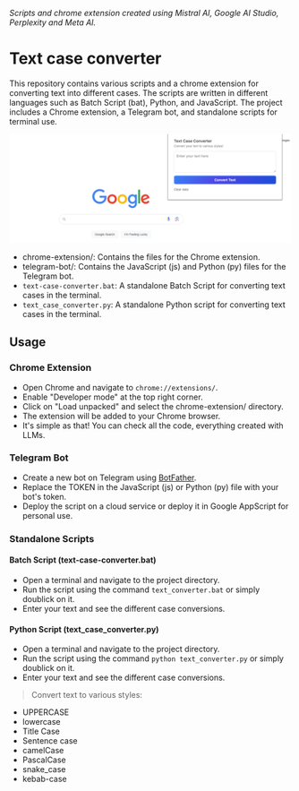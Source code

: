 *Scripts and chrome extension created using Mistral AI, Google AI Studio, Perplexity and Meta AI.*

# Text case converter
This repository contains various scripts and a chrome extension for converting text into different cases. The scripts are written in different languages such as Batch Script (bat), Python, and JavaScript. The project includes a Chrome extension, a Telegram bot, and standalone scripts for terminal use.

![alt text](image.png)

- chrome-extension/: Contains the files for the Chrome extension.
- telegram-bot/: Contains the JavaScript (js) and Python (py) files for the Telegram bot.
- `text-case-converter.bat`: A standalone Batch Script for converting text cases in the terminal.
- `text_case_converter.py`: A standalone Python script for converting text cases in the terminal.

## Usage
### Chrome Extension
- Open Chrome and navigate to `chrome://extensions/`.
- Enable "Developer mode" at the top right corner.
- Click on "Load unpacked" and select the chrome-extension/ directory.
- The extension will be added to your Chrome browser.
- It's simple as that! You can check all the code, everything created with LLMs.

### Telegram Bot
- Create a new bot on Telegram using [BotFather](https://t.me/BotFather).
- Replace the TOKEN in the JavaScript (js) or Python (py) file with your bot's token.
- Deploy the script on a cloud service or deploy it in Google AppScript for personal use.
### Standalone Scripts
#### Batch Script (text-case-converter.bat)
- Open a terminal and navigate to the project directory.
- Run the script using the command `text_converter.bat` or simply doublick on it.
- Enter your text and see the different case conversions.
#### Python Script (text_case_converter.py)
- Open a terminal and navigate to the project directory.
- Run the script using the command `python text_converter.py` or simply doublick on it.
- Enter your text and see the different case conversions.

> Convert text to various styles:
- UPPERCASE
- lowercase
- Title Case
- Sentence case
- camelCase
- PascalCase
- snake_case
- kebab-case